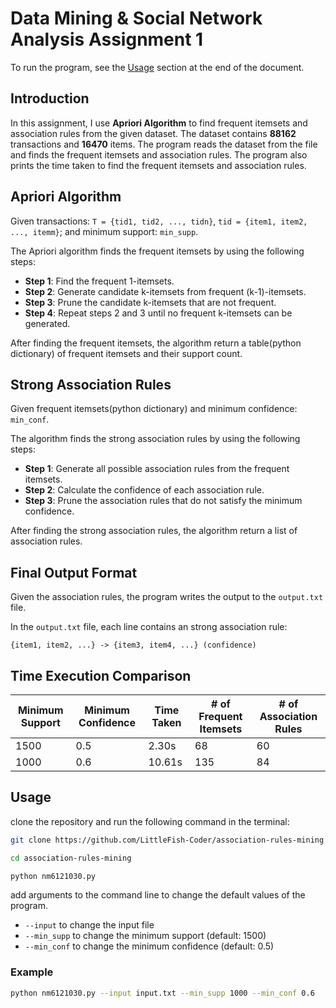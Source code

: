 # Data Mining & Social Network Analysis Assignment 1

To run the program, see the [Usage](#Usage) section at the end of the document.

## Introduction

In this assignment, I use **Apriori Algorithm** to find frequent itemsets and association rules from the given dataset. The dataset contains **88162** transactions and **16470** items. The program reads the dataset from the file and finds the frequent itemsets and association rules. The program also prints the time taken to find the frequent itemsets and association rules.

## Apriori Algorithm

Given transactions: `T = {tid1, tid2, ..., tidn}`, `tid = {item1, item2, ..., itemm}`; and minimum support: `min_supp`.

The Apriori algorithm finds the frequent itemsets by using the following steps:

- **Step 1**: Find the frequent 1-itemsets.
- **Step 2**: Generate candidate k-itemsets from frequent (k-1)-itemsets.
- **Step 3**: Prune the candidate k-itemsets that are not frequent.
- **Step 4**: Repeat steps 2 and 3 until no frequent k-itemsets can be generated.

After finding the frequent itemsets, the algorithm return a table(python dictionary) of frequent itemsets and their support count.

## Strong Association Rules

Given frequent itemsets(python dictionary) and minimum confidence: `min_conf`.

The algorithm finds the strong association rules by using the following steps:

- **Step 1**: Generate all possible association rules from the frequent itemsets.
- **Step 2**: Calculate the confidence of each association rule.
- **Step 3**: Prune the association rules that do not satisfy the minimum confidence.

After finding the strong association rules, the algorithm return a list of association rules.

## Final Output Format

Given the association rules, the program writes the output to the `output.txt` file.

In the `output.txt` file, each line contains an strong association rule:

`{item1, item2, ...} -> {item3, item4, ...} (confidence)`

## Time Execution Comparison

| Minimum Support | Minimum Confidence | Time Taken | # of Frequent Itemsets | # of Association Rules |
| --------------- | ------------------ | ---------- | ---------------------- | ---------------------- |
| 1500            | 0.5                | 2.30s      | 68                     | 60                     |
| 1000            | 0.6                | 10.61s     | 135                    | 84                     |

## Usage

clone the repository and run the following command in the terminal:

```bash
git clone https://github.com/LittleFish-Coder/association-rules-mining.git
```

```bash
cd association-rules-mining
```

```bash
python nm6121030.py
```

add arguments to the command line to change the default values of the program.

- `--input` to change the input file
- `--min_supp` to change the minimum support (default: 1500)
- `--min_conf` to change the minimum confidence (default: 0.5)

### Example

```bash
python nm6121030.py --input input.txt --min_supp 1000 --min_conf 0.6
```
